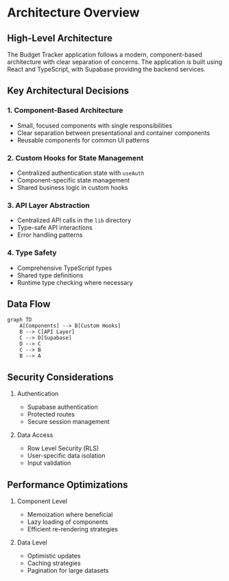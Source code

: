 # Architecture Overview

## High-Level Architecture

The Budget Tracker application follows a modern, component-based architecture with clear separation of concerns. The application is built using React and TypeScript, with Supabase providing the backend services.

## Key Architectural Decisions

### 1. Component-Based Architecture

- Small, focused components with single responsibilities
- Clear separation between presentational and container components
- Reusable components for common UI patterns

### 2. Custom Hooks for State Management

- Centralized authentication state with `useAuth`
- Component-specific state management
- Shared business logic in custom hooks

### 3. API Layer Abstraction

- Centralized API calls in the `lib` directory
- Type-safe API interactions
- Error handling patterns

### 4. Type Safety

- Comprehensive TypeScript types
- Shared type definitions
- Runtime type checking where necessary

## Data Flow

```mermaid
graph TD
    A[Components] --> B[Custom Hooks]
    B --> C[API Layer]
    C --> D[Supabase]
    D --> C
    C --> B
    B --> A
```

## Security Considerations

1. Authentication

   - Supabase authentication
   - Protected routes
   - Secure session management

2. Data Access
   - Row Level Security (RLS)
   - User-specific data isolation
   - Input validation

## Performance Optimizations

1. Component Level

   - Memoization where beneficial
   - Lazy loading of components
   - Efficient re-rendering strategies

2. Data Level
   - Optimistic updates
   - Caching strategies
   - Pagination for large datasets

